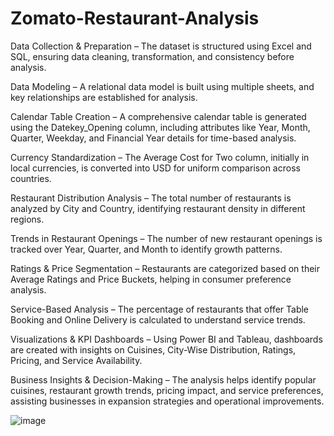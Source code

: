 # Zomato-Restaurant-Analysis
Data Collection & Preparation – The dataset is structured using Excel and SQL, ensuring data cleaning, transformation, and consistency before analysis.

Data Modeling – A relational data model is built using multiple sheets, and key relationships are established for analysis.

Calendar Table Creation – A comprehensive calendar table is generated using the Datekey_Opening column, including attributes like Year, Month, Quarter, Weekday, and Financial Year details for time-based analysis.

Currency Standardization – The Average Cost for Two column, initially in local currencies, is converted into USD for uniform comparison across countries.

Restaurant Distribution Analysis – The total number of restaurants is analyzed by City and Country, identifying restaurant density in different regions.

Trends in Restaurant Openings – The number of new restaurant openings is tracked over Year, Quarter, and Month to identify growth patterns.

Ratings & Price Segmentation – Restaurants are categorized based on their Average Ratings and Price Buckets, helping in consumer preference analysis.

Service-Based Analysis – The percentage of restaurants that offer Table Booking and Online Delivery is calculated to understand service trends.

Visualizations & KPI Dashboards – Using Power BI and Tableau, dashboards are created with insights on Cuisines, City-Wise Distribution, Ratings, Pricing, and Service Availability.

Business Insights & Decision-Making – The analysis helps identify popular cuisines, restaurant growth trends, pricing impact, and service preferences, assisting businesses in expansion strategies and operational improvements.

![image](https://github.com/user-attachments/assets/7f29b99e-47db-4f5e-8587-03508e3948c2)
